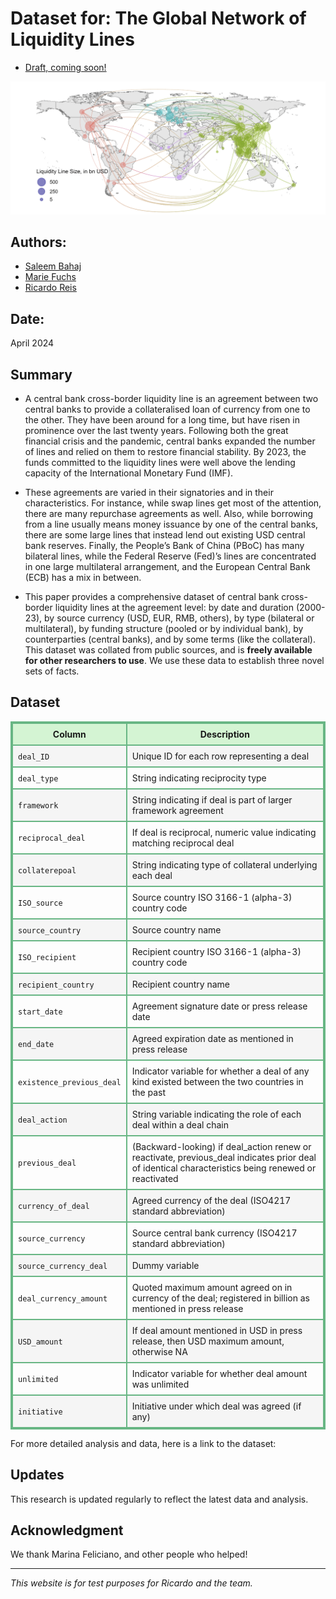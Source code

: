 # Dataset for: The Global Network of Liquidity Lines

- [Draft, coming soon!](https://personal.lse.ac.uk/reisr/papers/99-infdis.pdf)

![Description of the image](Map_Network.png)


## Authors:

- [Saleem Bahaj](https://sites.google.com/site/saleembahaj/home)
- [Marie Fuchs](https://www.lse.ac.uk/economics/people/research-students/marie-fuchs)
- [Ricardo Reis](https://www.r2rsquared.com/)

## Date:

April 2024

## Summary
- A central bank cross-border liquidity line is an agreement between two central banks to
provide a collateralised loan of currency from one to the other. They have been around for
a long time, but have risen in prominence over the last twenty years. Following both the
great financial crisis and the pandemic, central banks expanded the number of lines and
relied on them to restore financial stability. By 2023, the funds committed to the liquidity
lines were well above the lending capacity of the International Monetary Fund (IMF). 

- These agreements are varied in their signatories and in their characteristics. For instance, while swap lines get most of the attention, there are many repurchase agreements
as well. Also, while borrowing from a line usually means money issuance by one of the
central banks, there are some large lines that instead lend out existing USD central bank
reserves. Finally, the People’s Bank of China (PBoC) has many bilateral lines, while the
Federal Reserve (Fed)’s lines are concentrated in one large multilateral arrangement, and
the European Central Bank (ECB) has a mix in between.

- This paper provides a comprehensive dataset of central bank cross-border liquidity
lines at the agreement level: by date and duration (2000-23), by source currency (USD,
EUR, RMB, others), by type (bilateral or multilateral), by funding structure (pooled or
by individual bank), by counterparties (central banks), and by some terms (like the collateral). This dataset was collated from public sources, and is **freely available for other
researchers to use**. We use these data to establish three novel sets of facts.


## Dataset
<!DOCTYPE html>
<html lang="en">
<head>
  <meta charset="UTF-8">
  <meta name="viewport" content="width=device-width, initial-scale=1.0">
  <title>Styled Table</title>
  <style>
    table {
      border-collapse: collapse;
      width: 100%;
      max-width: 800px;
      border: 2px solid #68b684;
    }
    th, td {
      border: 2px solid #68b684;
      padding: 8px;
    }
    th {
      background-color: #d4f4d3;
    }
    tr:nth-child(even) {
      background-color: #f5f5f5;
    }
  </style>
</head>
<body>

<table>
  <tr>
    <th>Column</th>
    <th>Description</th>
  </tr>
  <tr>
    <td><code>deal_ID</code></td>
    <td>Unique ID for each row representing a deal</td>
  </tr>
  <tr>
    <td><code>deal_type</code></td>
    <td>String indicating reciprocity type</td>
  </tr>
  <tr>
    <td><code>framework</code></td>
    <td>String indicating if deal is part of larger framework agreement</td>
  </tr>
  <tr>
    <td><code>reciprocal_deal</code></td>
    <td>If deal is reciprocal, numeric value indicating matching reciprocal deal</td>
  </tr>
  <tr>
    <td><code>collaterepoal</code></td>
    <td>String indicating type of collateral underlying each deal</td>
  </tr>
  <tr>
    <td><code>ISO_source</code></td>
    <td>Source country ISO 3166-1 (alpha-3) country code</td>
  </tr>
  <tr>
    <td><code>source_country</code></td>
    <td>Source country name</td>
  </tr>
  <tr>
    <td><code>ISO_recipient</code></td>
    <td>Recipient country ISO 3166-1 (alpha-3) country code</td>
  </tr>
  <tr>
    <td><code>recipient_country</code></td>
    <td>Recipient country name</td>
  </tr>
  <tr>
    <td><code>start_date</code></td>
    <td>Agreement signature date or press release date</td>
  </tr>
  <tr>
    <td><code>end_date</code></td>
    <td>Agreed expiration date as mentioned in press release</td>
  </tr>
  <tr>
    <td><code>existence_previous_deal</code></td>
    <td>Indicator variable for whether a deal of any kind existed between the two countries in the past</td>
  </tr>
  <tr>
    <td><code>deal_action</code></td>
    <td>String variable indicating the role of each deal within a deal chain</td>
  </tr>
  <tr>
    <td><code>previous_deal</code></td>
    <td>(Backward-looking) if deal_action renew or reactivate, previous_deal indicates prior deal of identical characteristics being renewed or reactivated</td>
  </tr>
  <tr>
    <td><code>currency_of_deal</code></td>
    <td>Agreed currency of the deal (ISO4217 standard abbreviation)</td>
  </tr>
  <tr>
    <td><code>source_currency</code></td>
    <td>Source central bank currency (ISO4217 standard abbreviation)</td>
  </tr>
  <tr>
    <td><code>source_currency_deal</code></td>
    <td>Dummy variable</td>
  </tr>
  <tr>
    <td><code>deal_currency_amount</code></td>
    <td>Quoted maximum amount agreed on in currency of the deal; registered in billion as mentioned in press release</td>
  </tr>
  <tr>
    <td><code>USD_amount</code></td>
    <td>If deal amount mentioned in USD in press release, then USD maximum amount, otherwise NA</td>
  </tr>
  <tr>
    <td><code>unlimited</code></td>
    <td>Indicator variable for whether deal amount was unlimited</td>
  </tr>
  <tr>
    <td><code>initiative</code></td>
    <td>Initiative under which deal was agreed (if any)</td>
  </tr>
</table>

</body>
</html>


For more detailed analysis and data, here is a link to the dataset: 
## Updates

This research is updated regularly to reflect the latest data and analysis.

## Acknowledgment

We thank Marina Feliciano, and other people who helped!

---

*This website is for test purposes for Ricardo and the team.*

